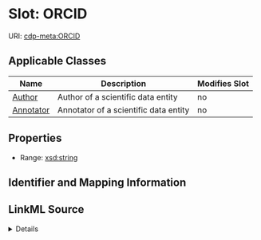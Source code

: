 # Slot: ORCID

URI: [cdp-meta:ORCID](metadataORCID)



<!-- no inheritance hierarchy -->




## Applicable Classes

| Name | Description | Modifies Slot |
| --- | --- | --- |
[Author](Author.md) | Author of a scientific data entity |  no  |
[Annotator](Annotator.md) | Annotator of a scientific data entity |  no  |







## Properties

* Range: [xsd:string](http://www.w3.org/2001/XMLSchema#string)





## Identifier and Mapping Information








## LinkML Source

<details>
```yaml
name: ORCID
alias: ORCID
domain_of:
- Author
- Annotator
range: string

```
</details>